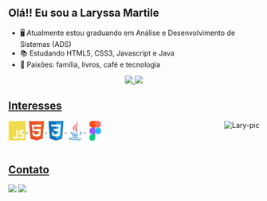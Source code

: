 ## Olá!! Eu sou a Laryssa Martile

- 🖥 Atualmente estou graduando em Análise e Desenvolvimento de Sistemas (ADS)
- 📚 Estudando HTML5, CSS3, Javascript e Java
- 💖 Paixões: família, livros, café e tecnologia

<div align="center">
  <a href="https://github.com/LaryssaMartile">
  <img height="150em" src="https://github-readme-stats.vercel.app/api?username=LaryssaMartile&show_icons=true&theme=gruvbox&include_all_commits=true&count_private=true"/>
  <img height="150em" src="https://github-readme-stats.vercel.app/api/top-langs/?username=LaryssaMartile&layout=compact&langs_count=7&theme=gruvbox"/>
</div>
  
   ## Interesses 
  
<div style="display: inline_block">
  <img align="center" alt="Lary-Js" height="40" width="35" src="https://raw.githubusercontent.com/devicons/devicon/master/icons/javascript/javascript-plain.svg">
  <img align="center" alt="Lary-HTML" height="40" width="35" src="https://raw.githubusercontent.com/devicons/devicon/master/icons/html5/html5-original.svg">
  <img align="center" alt="Lary-CSS" height="40" width="35" src="https://raw.githubusercontent.com/devicons/devicon/master/icons/css3/css3-original.svg">
  <img align="center" alt="Lary-Java" height="40" width="35" src="https://raw.githubusercontent.com/devicons/devicon/master/icons/java/java-original.svg">
  <img align="center" alt="Lary-Figma" height="40" width="35" src="https://raw.githubusercontent.com/devicons/devicon/master/icons/figma/figma-original.svg">
  <img align="right" alt="Lary-pic" height="150" style="border_radius: 50px;" src="https://media.discordapp.net/attachments/783801139375243286/959532861596254228/picrew.png?width=390&height=390">
</div>  <br>
 
  ## Contato 
 
<div align="left"> 
  <a href = "mailto:laryferreira2126@gmail.com"><img src="https://img.shields.io/badge/-Gmail-%23333?style=for-the-badge&logo=gmail&logoColor=white" target="_blank"></a>
  <a href="https://www.linkedin.com/in/laryssa-martile" target="_blank"><img src="https://img.shields.io/badge/-LinkedIn-%230077B5?style=for-the-badge&logo=linkedin&logoColor=white" target="_blank"></a> 
 
</div>

